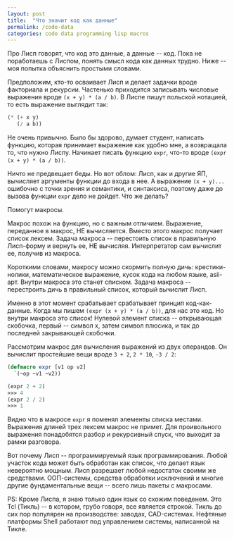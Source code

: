 ```yaml
---
layout: post
title:  "Что значит код как данные"
permalink: /code-data
categories: code data programming lisp macros
---
```


Про Лисп говорят, что код это данные, а данные -- код. Пока не
поработаешь с Лиспом, понять смысл кода как данных трудно. Ниже -- моя
попытка объяснить простыми словами.

Предположим, кто-то осваивает Лисп и делает задачки вроде факториала и
рекурсии. Частенько приходится записывать числовые выражения вроде
`(x + y) * (a / b)`. В Лиспе пишут польской нотацией, то есть
выражение выглядит так:

~~~ lisp
(* (+ x y)
   (/ a b))
~~~

Не очень привычно. Было бы здорово, думает студент, написать функцию,
которая принимает выражение как удобно мне, а возвращала то, что нужно
Лиспу. Начинает писать функцию `expr`, что-то вроде `(expr (x + y) *
(a / b))`.

Ничто не предвещает беды. Но вот облом: Лисп, как и другие ЯП,
вычисляет аргументы функции до входа в нее. А выражение `(x + y)...`
ошибочно с точки зрения и семантики, и синтаксиса, поэтому даже до
вызова функции `expr` дело не дойдет. Что же делать?

Помогут макросы.

Макрос похож на функцию, но с важным отличием. Выражение, переданное в
макрос, НЕ вычисляется. Вместо этого макрос получает список
лексем. Задача макроса -- перестоить список в правильную Лисп-форму и
вернуть ее, НЕ вычисляя. Интерпретатор сам вычислит ее, получив из
макроса.

Короткими словами, макросу можно скормить полную дичь:
крестики-нолики, математическое выражение, кусок кода на любом языке,
asii-арт. Внутри макроса это станет списком. Задача макроса --
перестроить дичь в правильный список, который вычислит Лисп.

Именно в этот момент срабатывает срабатывает принцип
код-как-данные. Когда мы пишем `(expr (x + y) * (a / b))`, для нас это
код. Но внутри макроса это список! Нулевой элемент списка --
открывающая скобочка, первый -- символ x, затем символ плюсика, и так
до последней закрывающей скобочки.

Рассмотрим макрос для вычисления выражений из двух операндов. Он
вычислит простейшие вещи вроде `3 + 2`, `2 * 10`, `-3 / 2`:

~~~ lisp
(defmacro expr [v1 op v2]
  `(~op ~v1 ~v2))

(expr 2 + 2)
>>> 4
(expr 2 / 2)
>>> 1
~~~

Видно что в макросе `expr` я поменял элементы списка
местами. Выражения длиней трех лексем макрос не примет. Для
проивольного выражения понадобятся разбор и рекурсивный спуск, что
выходит за рамки разговора.

Вот почему Лисп -- программируемый язык программирования. Любой
участок кода может быть обработан как список, что делает язык
невероятно мощным. Лисп разрешает любой недостаток своими же
средствами. ООП-системы, средства обработки исключений и многие другие
фундаментальные вещи -- всего лишь пакеты с макросами.

PS: Кроме Лиспа, я знаю только один язык со схожим поведенем. Это Tcl
(Тикль) -- в котором, грубо говоря, все является строкой. Тикль до сих
пор популярен на производстве: заводах, CAD-системах. Нефтяные
платформы Shell работают под управлением системы, написанной на Тикле.
